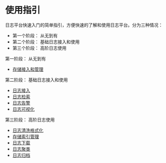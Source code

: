 # 使用指引

日志平台快速入门的简单指引，方便快速的了解和使用日志平台。分为三种情况：

* 第一个阶段： 从无到有
* 第二个阶段： 基础日志接入和使用
* 第三个阶段： 高阶日志使用

第一阶段： 从无到有 

* [存储接入和管理](../ProductFeatures/resource-management/es_management.md)


第二阶段： 基础日志接入和使用

* [日志接入](../ProductFeatures/integrations-logs/logs_overview.md)
* [日志检索](../ProductFeatures/data-visualization/query_log.md)
* [日志告警](../ProductFeatures/alarm-configurations/keyword_monitor.md)
* [日志可视化](../ProductFeatures/data-visualization/log_dashboard.md)

第三阶段： 高阶日志使用

* [日志清洗格式化](../ProductFeatures/integrations-logs/log_simple_format.md)
* [存储索引管理](../ProductFeatures/integrations-logs/es_index_management.md)
* [日志下载](../ProductFeatures/tools/log_download_manage.md)
* [日志聚类](../ProductFeatures/data-visualization/log_reduce.md)
* [日志归档](../ProductFeatures/tools/log_archive.md)


